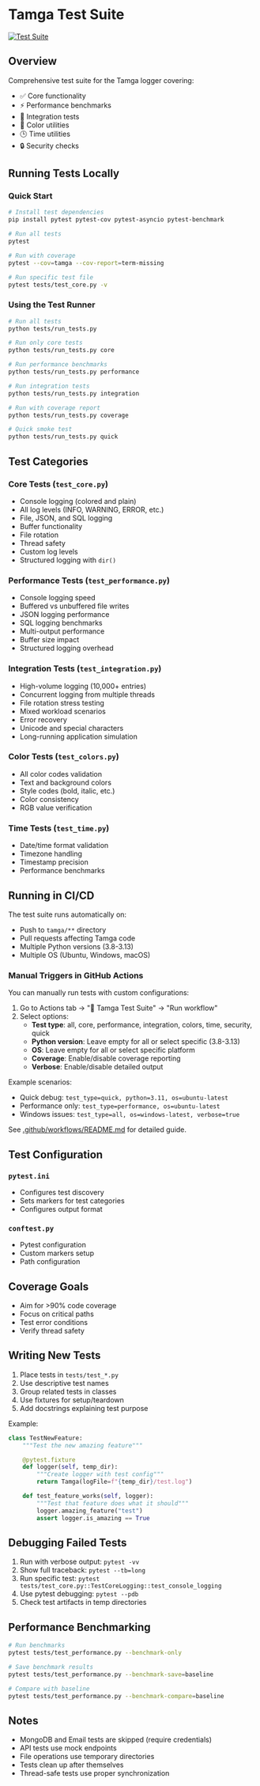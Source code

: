 # Tamga Test Suite

[![Test Suite](https://github.com/dogukanurker/tamga/actions/workflows/test-tamga.yaml/badge.svg)](https://github.com/dogukanurker/tamga/actions/workflows/test-tamga.yaml)

## Overview

Comprehensive test suite for the Tamga logger covering:
- ✅ Core functionality
- ⚡ Performance benchmarks
- 🔗 Integration tests
- 🎨 Color utilities
- 🕒 Time utilities
- 🔒 Security checks

## Running Tests Locally

### Quick Start

```bash
# Install test dependencies
pip install pytest pytest-cov pytest-asyncio pytest-benchmark

# Run all tests
pytest

# Run with coverage
pytest --cov=tamga --cov-report=term-missing

# Run specific test file
pytest tests/test_core.py -v
```

### Using the Test Runner

```bash
# Run all tests
python tests/run_tests.py

# Run only core tests
python tests/run_tests.py core

# Run performance benchmarks
python tests/run_tests.py performance

# Run integration tests
python tests/run_tests.py integration

# Run with coverage report
python tests/run_tests.py coverage

# Quick smoke test
python tests/run_tests.py quick
```

## Test Categories

### Core Tests (`test_core.py`)
- Console logging (colored and plain)
- All log levels (INFO, WARNING, ERROR, etc.)
- File, JSON, and SQL logging
- Buffer functionality
- File rotation
- Thread safety
- Custom log levels
- Structured logging with `dir()`

### Performance Tests (`test_performance.py`)
- Console logging speed
- Buffered vs unbuffered file writes
- JSON logging performance
- SQL logging benchmarks
- Multi-output performance
- Buffer size impact
- Structured logging overhead

### Integration Tests (`test_integration.py`)
- High-volume logging (10,000+ entries)
- Concurrent logging from multiple threads
- File rotation stress testing
- Mixed workload scenarios
- Error recovery
- Unicode and special characters
- Long-running application simulation

### Color Tests (`test_colors.py`)
- All color codes validation
- Text and background colors
- Style codes (bold, italic, etc.)
- Color consistency
- RGB value verification

### Time Tests (`test_time.py`)
- Date/time format validation
- Timezone handling
- Timestamp precision
- Performance benchmarks

## Running in CI/CD

The test suite runs automatically on:
- Push to `tamga/**` directory
- Pull requests affecting Tamga code
- Multiple Python versions (3.8-3.13)
- Multiple OS (Ubuntu, Windows, macOS)

### Manual Triggers in GitHub Actions

You can manually run tests with custom configurations:

1. Go to Actions tab → "🧪 Tamga Test Suite" → "Run workflow"
2. Select options:
   - **Test type**: all, core, performance, integration, colors, time, security, quick
   - **Python version**: Leave empty for all or select specific (3.8-3.13)
   - **OS**: Leave empty for all or select specific platform
   - **Coverage**: Enable/disable coverage reporting
   - **Verbose**: Enable/disable detailed output

Example scenarios:
- Quick debug: `test_type=quick, python=3.11, os=ubuntu-latest`
- Performance only: `test_type=performance, os=ubuntu-latest`
- Windows issues: `test_type=all, os=windows-latest, verbose=true`

See [.github/workflows/README.md](../.github/workflows/README.md) for detailed guide.

## Test Configuration

### `pytest.ini`
- Configures test discovery
- Sets markers for test categories
- Configures output format

### `conftest.py`
- Pytest configuration
- Custom markers setup
- Path configuration

## Coverage Goals

- Aim for >90% code coverage
- Focus on critical paths
- Test error conditions
- Verify thread safety

## Writing New Tests

1. Place tests in `tests/test_*.py`
2. Use descriptive test names
3. Group related tests in classes
4. Use fixtures for setup/teardown
5. Add docstrings explaining test purpose

Example:
```python
class TestNewFeature:
    """Test the new amazing feature"""

    @pytest.fixture
    def logger(self, temp_dir):
        """Create logger with test config"""
        return Tamga(logFile=f"{temp_dir}/test.log")

    def test_feature_works(self, logger):
        """Test that feature does what it should"""
        logger.amazing_feature("test")
        assert logger.is_amazing == True
```

## Debugging Failed Tests

1. Run with verbose output: `pytest -vv`
2. Show full traceback: `pytest --tb=long`
3. Run specific test: `pytest tests/test_core.py::TestCoreLogging::test_console_logging`
4. Use pytest debugging: `pytest --pdb`
5. Check test artifacts in temp directories

## Performance Benchmarking

```bash
# Run benchmarks
pytest tests/test_performance.py --benchmark-only

# Save benchmark results
pytest tests/test_performance.py --benchmark-save=baseline

# Compare with baseline
pytest tests/test_performance.py --benchmark-compare=baseline
```

## Notes

- MongoDB and Email tests are skipped (require credentials)
- API tests use mock endpoints
- File operations use temporary directories
- Tests clean up after themselves
- Thread-safe tests use proper synchronization
